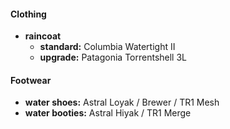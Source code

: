 #### Clothing

- **raincoat** 
	- **standard:** Columbia Watertight II
	- **upgrade:** Patagonia Torrentshell 3L

#### Footwear

- **water shoes:** Astral Loyak / Brewer / TR1 Mesh
- **water booties:** Astral Hiyak / TR1 Merge